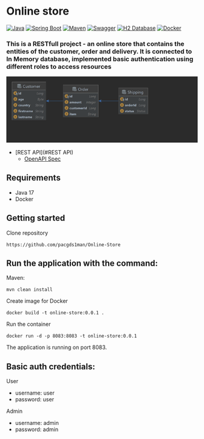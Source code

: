 # Online store
[![Java](https://img.shields.io/badge/Java-17-blue)](https://www.oracle.com/java/technologies/downloads/#java17)
[![Spring Boot](https://img.shields.io/badge/Spring%20Boot-3.1.0-brightgreen)](https://spring.io/projects/spring-boot)
[![Maven](https://img.shields.io/badge/Maven-indigo)](https://maven.apache.org/)
[![Swagger](https://img.shields.io/badge/Swagger-blue)](https://your-swagger-url.com/)
[![H2 Database](https://img.shields.io/badge/H2%20Database-orange)](https://www.h2database.com/html/main.html)
[![Docker](https://img.shields.io/badge/Docker-blue)](https://www.docker.com/)

### This is a RESTfull project - an online store that contains the entities of the customer, order and delivery. It is connected to In Memory database, implemented basic authentication using different roles to access resources
![Schema](schema.png)


- [REST API](#REST API)
    - [OpenAPI Spec](http://localhost:8083/swagger-ui/index.html)

## Requirements
* Java 17
* Docker


## Getting started

Clone repository

```shell
https://github.com/pacgds1man/Online-Store
```

## Run the application with the command:

Maven:
```shell
mvn clean install
```


Create image for Docker
```shell
docker build -t online-store:0.0.1 .
```
Run the container
```shell
docker run -d -p 8083:8083 -t online-store:0.0.1
```
The application is running on port 8083.


## Basic auth credentials:
User
- username: user
- password: user

Admin
- username: admin
- password: admin